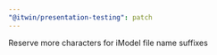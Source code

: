 ```yaml
---
"@itwin/presentation-testing": patch
---
```


Reserve more characters for iModel file name suffixes
